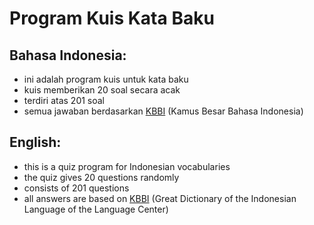 # Program Kuis Kata Baku

## Bahasa Indonesia:
* ini adalah program kuis untuk kata baku
* kuis memberikan 20 soal secara acak
* terdiri atas 201 soal
* semua jawaban berdasarkan [KBBI](https://kbbi.kemdikbud.go.id) (Kamus Besar Bahasa Indonesia)

## English:
* this is a quiz program for Indonesian vocabularies
* the quiz gives 20 questions randomly
* consists of 201 questions
* all answers are based on [KBBI](https://kbbi.kemdikbud.go.id) (Great Dictionary of the Indonesian Language of the Language Center)